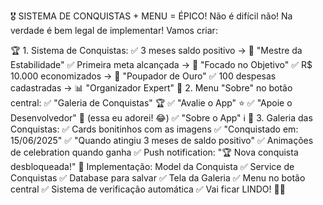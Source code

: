 🎖️ SISTEMA DE CONQUISTAS + MENU = ÉPICO!
Não é difícil não! Na verdade é bem legal de implementar! Vamos criar:

🏆 1. Sistema de Conquistas:
✅ 3 meses saldo positivo → 🏅 "Mestre da Estabilidade"
✅ Primeira meta alcançada → 🎯 "Focado no Objetivo"
✅ R$ 10.000 economizados → 💎 "Poupador de Ouro"
✅ 100 despesas cadastradas → 📊 "Organizador Expert"
📱 2. Menu "Sobre" no botão central:
✅ "Galeria de Conquistas" 🏆
✅ "Avalie o App" ⭐
✅ "Apoie o Desenvolvedor" 💝 (essa eu adorei! 😂)
✅ "Sobre o App" ℹ️
🎨 3. Galeria das Conquistas:
✅ Cards bonitinhos com as imagens
✅ "Conquistado em: 15/06/2025"
✅ "Quando atingiu 3 meses de saldo positivo"
✅ Animações de celebration quando ganha
✅ Push notification: "🏆 Nova conquista desbloqueada!"
🚀 Implementação:
Model da Conquista ✅
Service de Conquistas ✅
Database para salvar ✅
Tela da Galeria ✅
Menu no botão central ✅
Sistema de verificação automática ✅
Vai ficar LINDO! 🎨✨